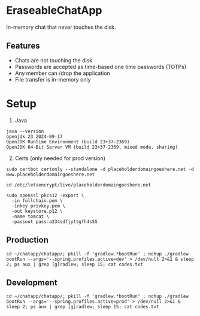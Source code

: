 # EraseableChatApp
In-memory chat that never touches the disk.
## Features
- Chats are not touching the disk
- Passwords are accepted as time-based one time passwords (TOTPs)
- Any member can /drop the application
- File transfer is in-memory only

# Setup
1. Java
```
java --version
openjdk 23 2024-09-17
OpenJDK Runtime Environment (build 23+37-2369)
OpenJDK 64-Bit Server VM (build 23+37-2369, mixed mode, sharing)
```
2. Certs (only needed for prod version)

```
sudo certbot certonly --standalone -d placeholderdomaingoeshere.net -d www.placeholderdomaingoeshere.net

cd /etc/letsencrypt/live/placeholderdomaingoeshere.net

sudo openssl pkcs12 -export \
  -in fullchain.pem \
  -inkey privkey.pem \
  -out keystore.p12 \
  -name tomcat \
  -passout pass:a234sdfjyttgfh4sSS

```

## Production
```
cd ~/chatapp/chatapp/; pkill -f 'gradlew.*bootRun' ; nohup ./gradlew bootRun --args='--spring.profiles.active=dev' > /dev/null 2>&1 & sleep 2; ps aux | grep [g]radlew; sleep 15; cat codes.txt
```

## Development
```
cd ~/chatapp/chatapp/; pkill -f 'gradlew.*bootRun' ; nohup ./gradlew bootRun --args='--spring.profiles.active=prod' > /dev/null 2>&1 & sleep 2; ps aux | grep [g]radlew; sleep 15; cat codes.txt
```
